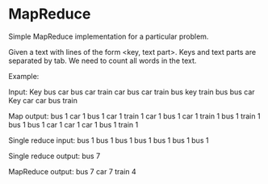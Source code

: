 # MapReduce
Simple MapReduce implementation for a particular problem.

Given a text with lines of the form <key, text part>. Keys and text parts are separated by tab. We need to count all words in the text.

Example:

Input:
Key    bus car bus car train car bus car train bus
key     train bus bus car
Key    car car bus train

Map output:
bus    1
car    1
bus    1
car    1
train    1
car    1
bus    1
car    1
train    1
bus    1
train    1
bus    1
bus    1
car    1
car    1
car    1
bus    1
train    1

Single reduce input:
bus    1
bus    1
bus    1
bus    1
bus    1
bus    1
bus    1

Single reduce output:
bus    7

MapReduce output:
bus    7
car   7
train   4

